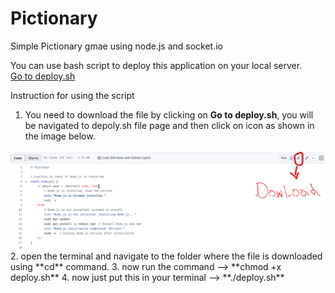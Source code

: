 # Pictionary
Simple Pictionary gmae using node.js and socket.io

You can use bash script to deploy this application on your local server.  
<a href="./deploy.sh">Go to deploy.sh</a>

Instruction  for using the script
1. You need to download the file by clicking on **Go to deploy.sh**, you will be navigated to depoly.sh file page and then click on icon as shown in the image below.  
<img src="./deploy.png"/>  
2. open the terminal and navigate to the folder where the file is downloaded using **cd** command.  
3. now run the command -->   **chmod +x deploy.sh**  
4. now just put this in your terminal -->  **./deploy.sh**  